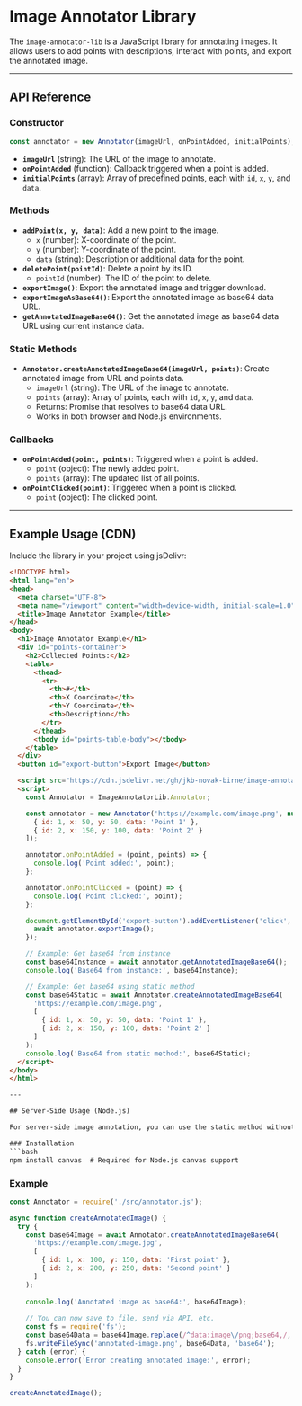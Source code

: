 # Image Annotator Library

The `image-annotator-lib` is a JavaScript library for annotating images. It allows users to add points with descriptions, interact with points, and export the annotated image.

---

## API Reference

### Constructor
```javascript
const annotator = new Annotator(imageUrl, onPointAdded, initialPoints);
```
- **`imageUrl`** (string): The URL of the image to annotate.
- **`onPointAdded`** (function): Callback triggered when a point is added.
- **`initialPoints`** (array): Array of predefined points, each with `id`, `x`, `y`, and `data`.

### Methods
- **`addPoint(x, y, data)`**: Add a new point to the image.
  - `x` (number): X-coordinate of the point.
  - `y` (number): Y-coordinate of the point.
  - `data` (string): Description or additional data for the point.
- **`deletePoint(pointId)`**: Delete a point by its ID.
  - `pointId` (number): The ID of the point to delete.
- **`exportImage()`**: Export the annotated image and trigger download.
- **`exportImageAsBase64()`**: Export the annotated image as base64 data URL.
- **`getAnnotatedImageBase64()`**: Get the annotated image as base64 data URL using current instance data.

### Static Methods
- **`Annotator.createAnnotatedImageBase64(imageUrl, points)`**: Create annotated image from URL and points data.
  - `imageUrl` (string): The URL of the image to annotate.
  - `points` (array): Array of points, each with `id`, `x`, `y`, and `data`.
  - Returns: Promise that resolves to base64 data URL.
  - Works in both browser and Node.js environments.

### Callbacks
- **`onPointAdded(point, points)`**: Triggered when a point is added.
  - `point` (object): The newly added point.
  - `points` (array): The updated list of all points.
- **`onPointClicked(point)`**: Triggered when a point is clicked.
  - `point` (object): The clicked point.

---

## Example Usage (CDN)

Include the library in your project using jsDelivr:

```html
<!DOCTYPE html>
<html lang="en">
<head>
  <meta charset="UTF-8">
  <meta name="viewport" content="width=device-width, initial-scale=1.0">
  <title>Image Annotator Example</title>
</head>
<body>
  <h1>Image Annotator Example</h1>
  <div id="points-container">
    <h2>Collected Points:</h2>
    <table>
      <thead>
        <tr>
          <th>#</th>
          <th>X Coordinate</th>
          <th>Y Coordinate</th>
          <th>Description</th>
        </tr>
      </thead>
      <tbody id="points-table-body"></tbody>
    </table>
  </div>
  <button id="export-button">Export Image</button>

  <script src="https://cdn.jsdelivr.net/gh/jkb-novak-birne/image-annotator-lib/dist/image-annotator-lib.js"></script>
  <script>
    const Annotator = ImageAnnotatorLib.Annotator;

    const annotator = new Annotator('https://example.com/image.png', null, [
      { id: 1, x: 50, y: 50, data: 'Point 1' },
      { id: 2, x: 150, y: 100, data: 'Point 2' }
    ]);

    annotator.onPointAdded = (point, points) => {
      console.log('Point added:', point);
    };

    annotator.onPointClicked = (point) => {
      console.log('Point clicked:', point);
    };

    document.getElementById('export-button').addEventListener('click', async () => {
      await annotator.exportImage();
    });

    // Example: Get base64 from instance
    const base64Instance = await annotator.getAnnotatedImageBase64();
    console.log('Base64 from instance:', base64Instance);

    // Example: Get base64 using static method
    const base64Static = await Annotator.createAnnotatedImageBase64(
      'https://example.com/image.png',
      [
        { id: 1, x: 50, y: 50, data: 'Point 1' },
        { id: 2, x: 150, y: 100, data: 'Point 2' }
      ]
    );
    console.log('Base64 from static method:', base64Static);
  </script>
</body>
</html>

---

## Server-Side Usage (Node.js)

For server-side image annotation, you can use the static method without DOM dependencies:

### Installation
```bash
npm install canvas  # Required for Node.js canvas support
```

### Example
```javascript
const Annotator = require('./src/annotator.js');

async function createAnnotatedImage() {
  try {
    const base64Image = await Annotator.createAnnotatedImageBase64(
      'https://example.com/image.jpg',
      [
        { id: 1, x: 100, y: 150, data: 'First point' },
        { id: 2, x: 200, y: 250, data: 'Second point' }
      ]
    );
    
    console.log('Annotated image as base64:', base64Image);
    
    // You can now save to file, send via API, etc.
    const fs = require('fs');
    const base64Data = base64Image.replace(/^data:image\/png;base64,/, '');
    fs.writeFileSync('annotated-image.png', base64Data, 'base64');
  } catch (error) {
    console.error('Error creating annotated image:', error);
  }
}

createAnnotatedImage();
```